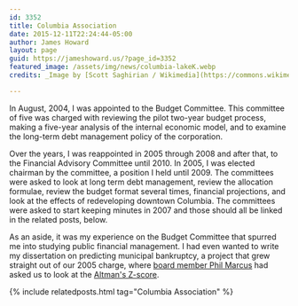```yaml
---
id: 3352
title: Columbia Association
date: 2015-12-11T22:24:44-05:00
author: James Howard
layout: page
guid: https://jameshoward.us/?page_id=3352
featured_image: /assets/img/news/columbia-lakeK.webp
credits: _Image by [Scott Saghirian / Wikimedia](https://commons.wikimedia.org/wiki/File:Columbia_Lake_Front.webp)._

---
```

In August, 2004, I was appointed to the Budget Committee. This committee of five was charged with reviewing the pilot two-year budget process, making a five-year analysis of the internal economic model, and to examine the long-term debt management policy of the corporation.

Over the years, I was reappointed in 2005 through 2008 and after that, to the Financial Advisory Committee until 2010.  In 2005, I was elected chairman by the committee, a position I held until 2009.  The committees were asked to look at long term debt management, review the allocation formulae, review the budget format several times, financial projections, and look at the effects of redeveloping downtown Columbia.  The committees were asked to start keeping minutes in 2007 and those should all be linked in the related posts, below.  

As an aside, it was my experience on the Budget Committee that spurred me into studying public financial management.  I had even wanted to write my dissertation on predicting municipal bankruptcy, a project that grew straight out of our 2005 charge, where [board member Phil Marcus](https://www.linkedin.com/in/phil-marcus-1942-2013-a7a2951) had asked us to look at the [Altman's Z-score](https://en.wikipedia.org/wiki/Altman_Z-score).  

{% include relatedposts.html tag="Columbia Association" %}
